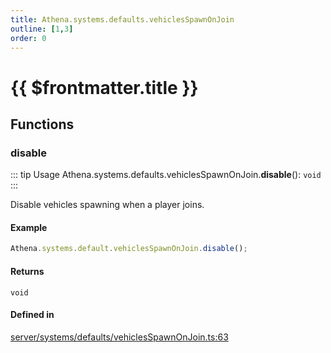 ```yaml
---
title: Athena.systems.defaults.vehiclesSpawnOnJoin
outline: [1,3]
order: 0
---
```


# {{ $frontmatter.title }}


## Functions

### disable

::: tip Usage
Athena.systems.defaults.vehiclesSpawnOnJoin.**disable**(): `void`
:::

Disable vehicles spawning when a player joins.

#### Example
```ts
Athena.systems.default.vehiclesSpawnOnJoin.disable();
```

#### Returns

`void`

#### Defined in

[server/systems/defaults/vehiclesSpawnOnJoin.ts:63](https://github.com/Stuyk/altv-athena/blob/d77637c/src/core/server/systems/defaults/vehiclesSpawnOnJoin.ts#L63)
